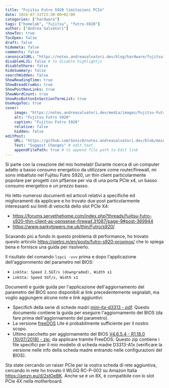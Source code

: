 ```yaml
---
title: "Fujitsu Futro S920 limitazioni PCIe"
date: 2024-07-31T23:30:00+02:00
categories: ["hardware"]
tags: ["homelab", "fujitsu", "futro-S920"]
author: ["Andrea Salvatori"]
showToc: true
TocOpen: false
draft: false
hidemeta: false
comments: false
canonicalURL: "https://notes.andreasalvatori.dev/blog/hardware/fujitsu-futro-s920-pcie/"
disableHLJS: false # to disable highlightjs
disableShare: false
hideSummary: false
searchHidden: false
ShowReadingTime: true
ShowBreadCrumbs: true
ShowPostNavLinks: true
ShowWordCount: true
ShowRssButtonInSectionTermList: true
UseHugoToc: true
cover:
    image: "https://notes.andreasalvatori.dev/media/images/Fujitsu-Futro-S920.jpg"
    alt: "Fujitsu Futro S920"
    caption: "Fujitsu Futro S920"
    relative: false
    hidden: false
editPost:
    URL: "https://github.com/Sonic0/notes.andreasalvatori.dev/blob/main/content"
    Text: "Suggest Changes" # edit text
    appendFilePath: true # to append file path to Edit link
---
```


Si parte con la creazione del mio homelab!
Durante ricerca di un computer adatto a basso consumo energetico da utilizzare come router/firewall, mi sono imbattuto nel Fujitsu Futro S920, un thin client particolarmente popolare per progetti con pfSense per via di una porta PCIe x4, un basso consumo energetico e un prezzo basso.

Ho letto numerosi documenti ed articoli relativi a specifiche ed miglioramenti da applicare e ho trovato due post particolarmente interessanti sui limiti di velocità dello slot PCIe X4:
- https://forums.servethehome.com/index.php?threads/fujitsu-futro-s920-thin-client-as-opnsense-firewall.31087/page-9#post-369944
- https://www.parkytowers.me.uk/thin/Futro/s920/

Scavando piú a fondo in questo problema di performance, ho trovato questo articolo https://pietro.in/en/posts/futro-s920-proxmox/ che lo spiega bena e fornisce una guida per risolverlo.

Il risultato del comando `lspci -vvv` prima e dopo l'applicazione dell'aggiornmento del parametro nel BIOS:
- `LnkSta: Speed 2.5GT/s (downgraded), Width x1`
- `LnkSta: Speed 5GT/s, Width x1`

Documenti e guide guida per l'applicazione dell'aggiornamento del parametro del BIOS sono disponibili ai link precedentemente segnalati, ma voglio aggiungere alcune note e link aggiuntivi:
- Specifich della serie di schede madri [mini-itx-d3313 - pdf](/media/documents/v14-mini-itx-d3313-s4-s5-s6-12-2015.pdf). Questo documento contiene la guida per eseguire l'aggiornamento del BIOS (da fare prima dell'aggiornamento del parametro).
- La versione [freeDOS](https://www.freedos.org/download/) Lite é probabilmente sufficiente per il nostro scopo.
- Ultimo pacchetto per aggiornamento del BIOS [V4.6.5.4 - R1.18.0 (10/07/2018) - zip](/media/documents/DOS_BIOS_UPDATE_D3313A1x_V4654R1180.pdf), da applicare tramite FreeDOS. Questo zip contiene i file specifici per il mio modello di scheda madre D3313-A1x (verificare la versione nelle info della scheda madre entrando nelle configurazioni del BIOS).

Sta state cercando un raiser PCIe per la vostra scheda di rete aggiuntiva, cercando in rete ho trovato il WLGQ RC-P-002 su Amazon Italia https://amzn.eu/d/2stOeBK. Anche se é un 8X, é compatibile con lo slot PCIe 4X nella motherboard.
